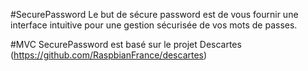 #SecurePassword
Le but de sécure password est de vous fournir une interface intuitive pour une gestion sécurisée de vos mots de passes.

#MVC
SecurePassword est basé sur le projet Descartes (https://github.com/RaspbianFrance/descartes)
